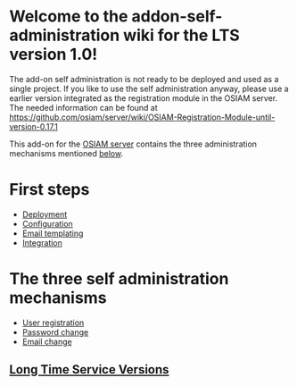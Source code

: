 # Welcome to the addon-self-administration wiki for the LTS version 1.0!

The add-on self administration is not ready to be deployed and used as a single project. If you like to use the self administration anyway, please use a earlier version integrated as the registration module in the OSIAM server. The needed information can be found at https://github.com/osiam/server/wiki/OSIAM-Registration-Module-until-version-0.17.1

This add-on for the [OSIAM server](https://github.com/osiam/server/wiki) contains the three administration mechanisms mentioned [below](#the-three-self-administration-mechanisms).

# First steps

* [Deployment](deployment.md)
* [Configuration](configuration.md)
* [Email templating](email-templating.md)
* [Integration](integration.md)

# The three self administration mechanisms

* [User registration](user-registration.md)
* [Password change](password-change.md)
* [Email change](email-change.md)


## [Long Time Service Versions](lts.md)


